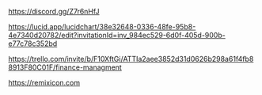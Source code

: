 <!-- @format -->
<!--========== DISCORD ==========-->

https://discord.gg/Z7r6nHfJ

<!--========== FLOWCHART ==========-->

https://lucid.app/lucidchart/38e32648-0336-48fe-95b8-4e7340d20782/edit?invitationId=inv_984ec529-6d0f-405d-900b-e77c78c352bd

<!--========== TRELLO ==========-->

https://trello.com/invite/b/F10XftGi/ATTIa2aee3852d31d0626b298a61f4fb88913F80C01F/finance-managment

<!--========== ICONS LINKS ==========-->

https://remixicon.com
